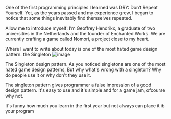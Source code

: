 One of the first programming principles I learned was DRY: Don’t Repeat Yourself. Yet, as the years passed and my experience grew, I began to notice that some things inevitably find themselves repeated.

Allow me to introduce myself: I’m Geoffrey Hendrikx, a graduate of two universities in the Netherlands and the founder of Enchanted Works. We are currently crafting a game called Nomori, a project close to my heart.

Where I want to write about today is one of the most hated game design pattern. the Singleton
![image](https://github.com/user-attachments/assets/bd5510f2-6871-440f-aa94-69d22ed36664)


 The Singleton design pattern. As you noticed singletons are one of the most hated game design patterns,
But why what's wrong with a singleton? Why do people use it or why don't they use it.

The singleton pattern gives programmer a false impression of a good design pattern. It's easy to use and it's simple and for a game jam, ofcourse why not.


It's funny how much you learn in the first year
but not always can place it ib your program 
